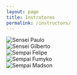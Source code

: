 ```yaml
---
layout: page
title: Instrutores
permalink: /instructors/
---
```


<div id="instructor-list">
  <div id="instructor">
  <img src="{{ site.url }}/assets/paulo-perfil.jpg" alt="Sensei Paulo" class="left-col profile_photo" />
  </div>
  <div id="instructor">
  <img src="{{ site.url }}/assets/gilberto-perfil.jpg" alt="Sensei Gilberto" class="right-col profile_photo" />
  </div>
  <div id="instructor">
  <img src="{{ site.url }}/assets/felipe-perfil-3.jpg" alt="Sempai Felipe" class="left-col profile_photo" />
  </div>
  <div id="instructor">
  <img src="{{ site.url }}/assets/fumyko-perfil.jpg" alt="Sempai Fumyko" class="right-col profile_photo" />
  </div>
  <div id="instructor">
  <img src="{{ site.url }}/assets/madson-perfil.jpg" alt="Sempai Madson" class="left-col profile_photo" />
  </div>

</div>
